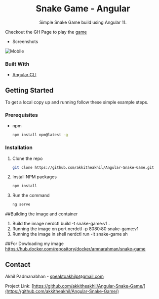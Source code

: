 <p align="center">
  <h1 align="center">Snake Game - Angular</h1>

  <p align="center">
    Simple Snake Game build using Angular 11. 
</p>

Checkout the GH Page to play the [game](https://github.com/Datacog1/Angular-Snake-Game) 

* Screenshots

![Mobile](/Screenshot.jpg)

### Built With

* [Angular CLI](https://github.com/angular/angular-cli)

<!-- GETTING STARTED -->
## Getting Started

To get a local copy up and running follow these simple example steps.

### Prerequisites

* npm
  ```sh
  npm install npm@latest -g
  ```

### Installation

1. Clone the repo
   ```sh
   git clone https://github.com/akkitheakhil/Angular-Snake-Game.git
   ```
2. Install NPM packages
   ```sh
   npm install
   ```
3. Run the command
   ```sh
   ng serve
   ```
##Building the image and container

1. Build the image
	nerdctl build -t snake-game:v1 .
2. Running the image on port
	nerdctl -p 8080:80 snake-game:v1 
3. Running the image in shell 
	nerdctl run -it snake-game sh

##For Dowloading my image
https://hub.docker.com/repository/docker/amnarahman/snake-game
<!-- CONTACT -->
## Contact

Akhil Padmanabhan - speaktoakhilp@gmail.com

Project Link: [https://github.com/akkitheakhil/Angular-Snake-Game/](https://github.com/akkitheakhil/Angular-Snake-Game/)
